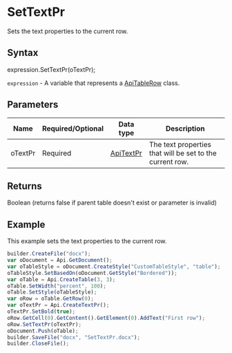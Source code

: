 # SetTextPr

Sets the text properties to the current row.

## Syntax

expression.SetTextPr(oTextPr);

`expression` - A variable that represents a [ApiTableRow](../ApiTableRow.md) class.

## Parameters

| **Name** | **Required/Optional** | **Data type** | **Description** |
| ------------- | ------------- | ------------- | ------------- |
| oTextPr | Required | [ApiTextPr](../../ApiTextPr/ApiTextPr.md) | The text properties that will be set to the current row. |

## Returns

Boolean (returns false if parent table doesn't exist or parameter is invalid)

## Example

This example sets the text properties to the current row.

```javascript
builder.CreateFile("docx");
var oDocument = Api.GetDocument();
var oTableStyle = oDocument.CreateStyle("CustomTableStyle", "table");
oTableStyle.SetBasedOn(oDocument.GetStyle("Bordered"));
var oTable = Api.CreateTable(3, 3);
oTable.SetWidth("percent", 100);
oTable.SetStyle(oTableStyle);
var oRow = oTable.GetRow(0);
var oTextPr = Api.CreateTextPr();
oTextPr.SetBold(true);
oRow.GetCell(0).GetContent().GetElement(0).AddText("First row");
oRow.SetTextPr(oTextPr);
oDocument.Push(oTable);
builder.SaveFile("docx", "SetTextPr.docx");
builder.CloseFile();
```